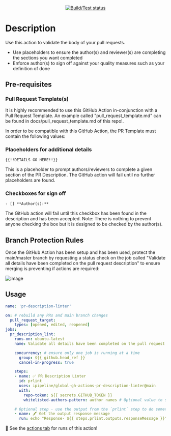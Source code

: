 <p align="center">
  <a href="https://github.com/ipipeline/global-gh-actions-pr-description-linter/actions/workflows/build-test.yml">
    <img alt="Build/Test status" src="https://github.com/ipipeline/global-gh-actions-pr-description-linter/workflows/build-test/badge.svg"></a>
</p>

# Description
Use this action to validate the body of your pull requests.
- Use placeholders to ensure the author(s) and reviewer(s) are completing the sections you want completed
- Enforce author(s) to sign off against your quality measures such as your definition of done

## Pre-requisites

### Pull Request Template(s)
It is highly recommended to use this GitHub Action in-conjunction with a Pull Request Template. An example called "pull_request_template.md" can be found in docs/pull_request_template.md of this repo!.

In order to be compatible with this GitHub Action, the PR Template must contain the following values: 
### Placeholders for additional details
`{{!!DETAILS GO HERE!!}}`

This is a placeholder to prompt authors/reviewers to complete a given section of the PR Description. The GitHub action will fail until no further placeholders are found.

### Checkboxes for sign off
`- [] **Author(s):**`

The GitHub action will fail until this checkbox has been found in the description and has been accepted. 
Note: There is nothing to prevent anyone checking the box but it is designed to be checked by the author(s).

## Branch Protection Rules
Once the GitHub Action has been setup and has been used, protect the main/master branch by requesting a status check on the job called "Validate all details have been completed on the pull request description" to ensure merging is preventing if actions are required:

![image](https://user-images.githubusercontent.com/5638263/121352180-7d1d2600-c924-11eb-98dd-0ef44530f865.png)

## Usage

```yaml
name: 'pr-description-linter'

on: # rebuild any PRs and main branch changes
  pull_request_target:
    types: [opened, edited, reopened]
jobs:
  pr_description_lint:
    runs-on: ubuntu-latest
    name: Validate all details have been completed on the pull request description

    concurrency: # ensure only one job is running at a time
      group: ${{ github.head_ref }} 
      cancel-in-progress: true

    steps:
    - name: ✅ PR Description Linter
      id: prlint
      uses: ipipeline/global-gh-actions-pr-description-linter@main
      with:
        repo-token: ${{ secrets.GITHUB_TOKEN }}
        whitelisted-authors-pattern: author names # Optional value to skip checks based on author name(s) (e.g. for automated PR's from renovate)

    # Optional step - use the output from the `prlint` step to do something else? This example just echos the message to screen
    - name: 🖋 Get the output response message
      run: echo "Response- ${{ steps.prlint.outputs.responseMessage }}"
```

:rocket: See the [actions tab](https://github.com/ipipeline/global-gh-actions-pr-description-linter/actions) for runs of this action! 




